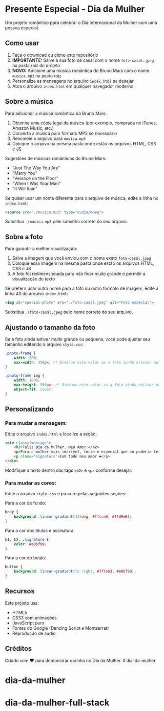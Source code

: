 # Presente Especial - Dia da Mulher

Um projeto romântico para celebrar o Dia Internacional da Mulher com uma pessoa especial.

## Como usar

1. Faça o download ou clone este repositório
2. **IMPORTANTE:** Salve a sua foto de casal com o nome `foto-casal.jpeg` na pasta raiz do projeto
3. **NOVO:** Adicione uma música romântica do Bruno Mars com o nome `musica.mp3` na pasta raiz
4. Personalize as mensagens no arquivo `index.html` se desejar
5. Abra o arquivo `index.html` em qualquer navegador moderno

## Sobre a música

Para adicionar a música romântica do Bruno Mars:

1. Obtenha uma cópia legal da música (por exemplo, comprada no iTunes, Amazon Music, etc.)
2. Converta a música para formato MP3 se necessário
3. Renomeie o arquivo para `musica.mp3`
4. Coloque o arquivo na mesma pasta onde estão os arquivos HTML, CSS e JS

Sugestões de músicas românticas do Bruno Mars:
- "Just The Way You Are"
- "Marry You"
- "Versace on the Floor"
- "When I Was Your Man"
- "It Will Rain"

Se quiser usar um nome diferente para o arquivo de música, edite a linha no `index.html`:

```html
<source src="./musica.mp3" type="audio/mpeg">
```

Substitua `./musica.mp3` pelo caminho correto do seu arquivo.

## Sobre a foto

Para garantir a melhor visualização:

1. Salve a imagem que você enviou com o nome exato `foto-casal.jpeg`
2. Coloque essa imagem na mesma pasta onde estão os arquivos HTML, CSS e JS
3. A foto foi redimensionada para não ficar muito grande e permitir a visualização do texto

Se preferir usar outro nome para a foto ou outro formato de imagem, edite a linha 40 do arquivo `index.html`:

```html
<img id="special-photo" src="./foto-casal.jpeg" alt="Foto especial">
```

Substitua `./foto-casal.jpeg` pelo nome correto do seu arquivo.

## Ajustando o tamanho da foto

Se a foto ainda estiver muito grande ou pequena, você pode ajustar seu tamanho editando o arquivo `style.css`:

```css
.photo-frame {
    width: 80%;
    max-width: 350px; /* Diminua este valor se a foto ainda estiver muito grande */
}

.photo-frame img {
    width: 100%;
    max-height: 350px; /* Diminua este valor se a foto ainda estiver muito alta */
    object-fit: cover;
}
```

## Personalizando

### Para mudar a mensagem:
Edite o arquivo `index.html` e localize a seção:

```html
<div class="message">
    <h2>Feliz Dia da Mulher, Meu Amor!</h2>
    <p>Para a mulher mais incrível, forte e especial que eu poderia ter na minha vida. Você ilumina meus dias e faz meu coração sorrir. Te amo mais que tudo!</p>
    <p class="signature">Com todo meu amor ❤️</p>
</div>
```

Modifique o texto dentro das tags `<h2>` e `<p>` conforme desejar.

### Para mudar as cores:
Edite o arquivo `style.css` e procure pelas seguintes seções:

Para a cor de fundo:
```css
body {
    background: linear-gradient(135deg, #ffcce0, #ffd9e6);
}
```

Para a cor dos títulos e assinatura:
```css
h1, h2, .signature {
    color: #e85f99;
}
```

Para a cor do botão:
```css
button {
    background: linear-gradient(to right, #ff7eb3, #e85f99);
}
```

## Recursos

Este projeto usa:
- HTML5
- CSS3 com animações
- JavaScript puro
- Fontes do Google (Dancing Script e Montserrat)
- Reprodução de áudio

## Créditos

Criado com ❤️ para demonstrar carinho no Dia da Mulher. # dia-da-mulher
# dia-da-mulher
# dia-da-mulher-full-stack

